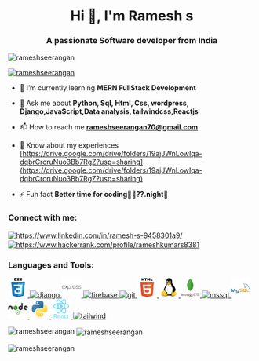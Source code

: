 <h1 align="center">Hi 👋, I'm Ramesh s</h1>
<h3 align="center">A passionate Software developer from India</h3>

<p align="left"> <img src="https://komarev.com/ghpvc/?username=rameshseerangan&label=Profile%20views&color=0e75b6&style=flat" alt="rameshseerangan" /> </p>

<p align="left"> <a href="https://github.com/ryo-ma/github-profile-trophy"><img src="https://github-profile-trophy.vercel.app/?username=rameshseerangan" alt="rameshseerangan" /></a> </p>

- 🌱 I’m currently learning **MERN FullStack Development**

- 💬 Ask me about **Python, Sql, Html, Css, wordpress, Django,JavaScript,Data analysis, tailwindcss,Reactjs**

- 📫 How to reach me **rameshseerangan70@gmail.com**

- 📄 Know about my experiences [https://drive.google.com/drive/folders/19ajJWnLowIqa-dqbrCrcruNuo3Bb7RgZ?usp=sharing](https://drive.google.com/drive/folders/19ajJWnLowIqa-dqbrCrcruNuo3Bb7RgZ?usp=sharing)

- ⚡ Fun fact **Better time for coding🧑‍💻??.night🌃**

<h3 align="left">Connect with me:</h3>
<p align="left">
<a href="https://linkedin.com/in/https://www.linkedin.com/in/ramesh-s-9458301a9/" target="blank"><img align="center" src="https://raw.githubusercontent.com/rahuldkjain/github-profile-readme-generator/master/src/images/icons/Social/linked-in-alt.svg" alt="https://www.linkedin.com/in/ramesh-s-9458301a9/" height="30" width="40" /></a>
<a href="https://www.hackerrank.com/https://www.hackerrank.com/profile/rameshkumars8381" target="blank"><img align="center" src="https://raw.githubusercontent.com/rahuldkjain/github-profile-readme-generator/master/src/images/icons/Social/hackerrank.svg" alt="https://www.hackerrank.com/profile/rameshkumars8381" height="30" width="40" /></a>
</p>

<h3 align="left">Languages and Tools:</h3>
<p align="left"> <a href="https://www.w3schools.com/css/" target="_blank" rel="noreferrer"> <img src="https://raw.githubusercontent.com/devicons/devicon/master/icons/css3/css3-original-wordmark.svg" alt="css3" width="40" height="40"/> </a> <a href="https://www.djangoproject.com/" target="_blank" rel="noreferrer"> <img src="https://cdn.worldvectorlogo.com/logos/django.svg" alt="django" width="40" height="40"/> </a> <a href="https://expressjs.com" target="_blank" rel="noreferrer"> <img src="https://raw.githubusercontent.com/devicons/devicon/master/icons/express/express-original-wordmark.svg" alt="express" width="40" height="40"/> </a> <a href="https://firebase.google.com/" target="_blank" rel="noreferrer"> <img src="https://www.vectorlogo.zone/logos/firebase/firebase-icon.svg" alt="firebase" width="40" height="40"/> </a> <a href="https://git-scm.com/" target="_blank" rel="noreferrer"> <img src="https://www.vectorlogo.zone/logos/git-scm/git-scm-icon.svg" alt="git" width="40" height="40"/> </a> <a href="https://www.w3.org/html/" target="_blank" rel="noreferrer"> <img src="https://raw.githubusercontent.com/devicons/devicon/master/icons/html5/html5-original-wordmark.svg" alt="html5" width="40" height="40"/> </a> <a href="https://www.linux.org/" target="_blank" rel="noreferrer"> <img src="https://raw.githubusercontent.com/devicons/devicon/master/icons/linux/linux-original.svg" alt="linux" width="40" height="40"/> </a> <a href="https://www.mongodb.com/" target="_blank" rel="noreferrer"> <img src="https://raw.githubusercontent.com/devicons/devicon/master/icons/mongodb/mongodb-original-wordmark.svg" alt="mongodb" width="40" height="40"/> </a> <a href="https://www.microsoft.com/en-us/sql-server" target="_blank" rel="noreferrer"> <img src="https://www.svgrepo.com/show/303229/microsoft-sql-server-logo.svg" alt="mssql" width="40" height="40"/> </a> <a href="https://www.mysql.com/" target="_blank" rel="noreferrer"> <img src="https://raw.githubusercontent.com/devicons/devicon/master/icons/mysql/mysql-original-wordmark.svg" alt="mysql" width="40" height="40"/> </a> <a href="https://nodejs.org" target="_blank" rel="noreferrer"> <img src="https://raw.githubusercontent.com/devicons/devicon/master/icons/nodejs/nodejs-original-wordmark.svg" alt="nodejs" width="40" height="40"/> </a> <a href="https://www.python.org" target="_blank" rel="noreferrer"> <img src="https://raw.githubusercontent.com/devicons/devicon/master/icons/python/python-original.svg" alt="python" width="40" height="40"/> </a> <a href="https://reactjs.org/" target="_blank" rel="noreferrer"> <img src="https://raw.githubusercontent.com/devicons/devicon/master/icons/react/react-original-wordmark.svg" alt="react" width="40" height="40"/> </a> <a href="https://tailwindcss.com/" target="_blank" rel="noreferrer"> <img src="https://www.vectorlogo.zone/logos/tailwindcss/tailwindcss-icon.svg" alt="tailwind" width="40" height="40"/> </a> </p>

<p><img align="left" src="https://github-readme-stats.vercel.app/api/top-langs?username=rameshseerangan&show_icons=true&locale=en&layout=compact" alt="rameshseerangan" /></p>

<p>&nbsp;<img align="center" src="https://github-readme-stats.vercel.app/api?username=rameshseerangan&show_icons=true&locale=en" alt="rameshseerangan" /></p>

<p><img align="center" src="https://github-readme-streak-stats.herokuapp.com/?user=rameshseerangan&" alt="rameshseerangan" /></p>
